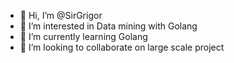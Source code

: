 - 👋 Hi, I’m @SirGrigor
- 👀 I’m interested in Data mining with Golang
- 🌱 I’m currently learning Golang
- 💞️ I’m looking to collaborate on large scale project

<!---
SirGrigor/SirGrigor is a ✨ special ✨ repository because its `README.md` (this file) appears on your GitHub profile.
You can click the Preview link to take a look at your changes.
--->
